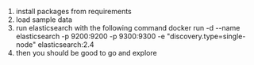 1. install packages from requirements
2. load sample data
3. run elasticsearch with the following command
docker run -d --name elasticsearch -p 9200:9200 -p 9300:9300 -e "discovery.type=single-node" elasticsearch:2.4
4. then you should be good to go and explore